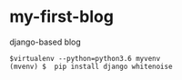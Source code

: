 # my-first-blog
django-based blog
```
$virtualenv --python=python3.6 myvenv
(mvenv) $  pip install django whitenoise
```
